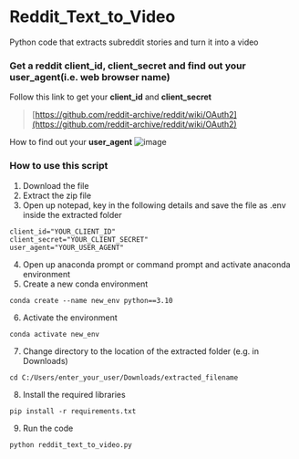 # Reddit_Text_to_Video
Python code that extracts subreddit stories and turn it into a video

### Get a reddit client_id, client_secret and find out your user_agent(i.e. web browser name)
Follow this link to get your <b>client_id</b> and <b>client_secret</b>
> [https://github.com/reddit-archive/reddit/wiki/OAuth2](https://github.com/reddit-archive/reddit/wiki/OAuth2)

How to find out your <b>user_agent</b>
![image](https://github.com/shaeka/Reddit_Text_to_Video/assets/56749928/7a8432cb-0f42-4766-85fc-4fb945293235)

### How to use this script
1. Download the file
2. Extract the zip file
3. Open up notepad, key in the following details and save the file as .env inside the extracted folder
```
client_id="YOUR_CLIENT_ID"
client_secret="YOUR_CLIENT_SECRET"
user_agent="YOUR_USER_AGENT"
```
4. Open up anaconda prompt or command prompt and activate anaconda environment
5. Create a new conda environment
```
conda create --name new_env python==3.10
```
6. Activate the environment
```
conda activate new_env
```
7. Change directory to the location of the extracted folder (e.g. in Downloads)
```
cd C:/Users/enter_your_user/Downloads/extracted_filename
```
8. Install the required libraries
```
pip install -r requirements.txt
```
9. Run the code
```
python reddit_text_to_video.py
```
